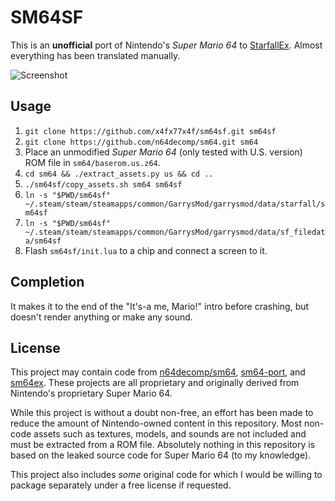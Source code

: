 # SM64SF
This is an **unofficial** port of Nintendo's *Super Mario 64* to [StarfallEx](https://github.com/thegrb93/StarfallEx). Almost everything has been translated manually.

![Screenshot](https://user-images.githubusercontent.com/70858634/115682705-b9b8a200-a323-11eb-94d9-2b92a032b4e8.png)

## Usage
1. `git clone https://github.com/x4fx77x4f/sm64sf.git sm64sf`
2. `git clone https://github.com/n64decomp/sm64.git sm64`
3. Place an unmodified *Super Mario 64* (only tested with U.S. version) ROM file in `sm64/baserom.us.z64`.
4. `cd sm64 && ./extract_assets.py us && cd ..`
5. `./sm64sf/copy_assets.sh sm64 sm64sf`
6. `ln -s "$PWD/sm64sf" ~/.steam/steam/steamapps/common/GarrysMod/garrysmod/data/starfall/sm64sf`
7. `ln -s "$PWD/sm64sf" ~/.steam/steam/steamapps/common/GarrysMod/garrysmod/data/sf_filedata/sm64sf`
8. Flash `sm64sf/init.lua` to a chip and connect a screen to it.

## Completion
It makes it to the end of the "It's-a me, Mario!" intro before crashing, but doesn't render anything or make any sound.

## License
This project may contain code from [n64decomp/sm64](https://github.com/n64decomp/sm64), [sm64-port](https://github.com/sm64-port/sm64-port), and [sm64ex](https://github.com/sm64pc/sm64ex). These projects are all proprietary and originally derived from Nintendo's proprietary Super Mario 64.

While this project is without a doubt non-free, an effort has been made to reduce the amount of Nintendo-owned content in this repository. Most non-code assets such as textures, models, and sounds are not included and must be extracted from a ROM file. Absolutely nothing in this repository is based on the leaked source code for Super Mario 64 (to my knowledge).

This project also includes *some* original code for which I would be willing to package separately under a free license if requested.
